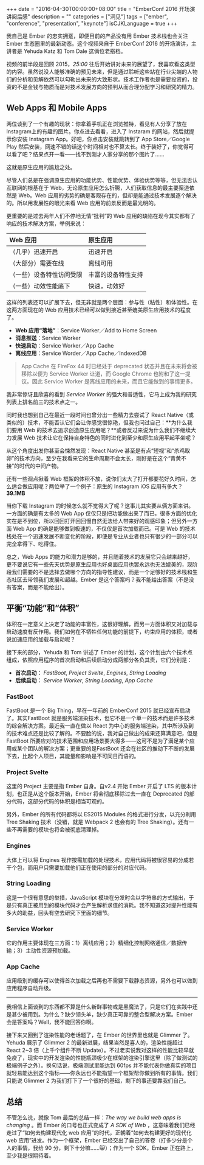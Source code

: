 +++
date = "2016-04-30T00:00:00+08:00"
title = "EmberConf 2016 开场演讲阅后感"
description = ""
categories = ["洞见"]
tags = ["ember", "conference", "presentation", "keynote"]
isCJKLanguage = true
+++

我自己是 Ember 的忠实拥趸，即便目前的产品没有用 Ember 技术栈也会关注 Ember 生态圈里的最新动态。这个视频来自于 EmberConf 2016 的开场演讲，主讲者是 Yehuda Katz 和 Tom Dale 这俩位老搭档。

视频的前半段是回顾 2015，_25:00_ 往后开始讲对未来的展望了，我喜欢看这类型的内容。虽然说没人能够准确的预见未来，但是通过聆听这些站在行业尖端的人物们的分析和见解依然可以勾勒出未来的大致形状。技术工作者也是需要投资的，投资的不是金钱与物质而是对技术发展方向的预判从而合理分配学习和研究的精力。

## Web Apps 和 Mobile Apps

两位谈到了一个有趣的现状：你拿着手机正在浏览推特，看见有人分享了放在 Instagram上的有趣的图片。你点进去看看，进入了 Instaram 的网站，然后就提示你安装 Instagram App。好吧，你点击安装就跳转到了 App Store／Google Play 然后安装，网速不错的话这个时间相对也不算太长。终于装好了，你觉得可以看了吧？结果点开一看——找不到刚才人家分享的那个图片了……

这就是原生应用的尴尬之处。

尽管人们总是在强调原生应用的功能优势、性能优势、体验优势等等，但无法否认互联网的根基在于 Web，无论原生应用怎么折腾，人们获取信息的最主要渠道依然是 Web。Web 应用的劣势的确是客观存在的，但却是能通过技术发展逐个解决的。所以用发展性的眼光来看 Web 应用的前景反而是最光明的。

更重要的是过去两年人们不停地无情“批判”的 Web 应用的缺陷在现今其实都有了响应的技术解决方案，举例来说：

| Web 应用                 | 原生应用           |
| :----------------------- | :----------------- |
| （几乎）迅速开启         | 迅速开启           |
| （大部分）需要在线       | 离线可用           |
| （一些）设备特性访问受限 | 丰富的设备特性支持 |
| （一些）动效性能底下     | 快速，动效好       |

这样的列表还可以扩展下去，但无非就是两个层面：参与性（粘性）和体验性。在这两方面现在的 Web 应用技术已经可以做到接近甚至媲美原生应用技术的程度了。

- **Web 应用“落地”**：Service Worker／Add to Home Screen
- **消息推送**：Service Worker
- **快速启动**：Service Worker／App Cache
- **离线应用**：Service Worder／App Cache／IndexedDB

> App Cache 在 FireFox 44 时已经处于 deprecated 状态并且在未来将会被移除以便为 Service Worker 让道，而 Google Chrome 也附和了这一提议。因此 Service Worker 是离线应用的未来，而且它能做到的事情更多。

我非常惊讶且欣喜的看到 _Service Worker_ 的强大和普适性，它马上成为我的研究列表上排名前三的技术点之一。

同时我也想到自己在最近一段时间也曾分出一些精力去尝试了 React Native（或类似的）技术，不能否认它们会让你感觉很惊艳，但我也问过自己：**为什么我们要用 Web 的技术去追求创造原生应用呢？**或者反过来说为什么我们不继续大力发展 Web 技术让它在保持自身特色的同时进化到至少和原生应用平起平坐呢？

从这个角度出发你甚至会悚然发现：React Native 甚至是有点“短视”和“杀鸡取卵”的技术方向，至少在我看来它的生命周期不会太长，刚好是在这个“青黄不接”的时代的中间产物。

还有一些观点揪着 Web 框架的体积不放，说你们太大了打开都要花好久时间，怎么适合做应用呢？两位举了一个例子：原生的 Instagram iOS 应用有多大？**39.1MB** 

当你下载 Instagram 的时候怎么就不觉得大了呢？这事儿其实要从俩方面来讲。一方面的确是有太多的 Web App 仅仅只是把功能做出来了而已，很多方面的优化实在是不到位，所以回回打开回回慢自然无法给人带来好的观感印象；但另外一方面 Web App 的确是能够做到极速的，不仅仅是首次加载而已。可是 Web 的技术栈处在一个迅速发展不断变化的阶段，即便是专业从业者也只有很少的一部分可以完全拿得下、吃得住。

总之，Web Apps 的能力和潜力是够的，并且随着技术的发展它只会越来越好，更不要说它有一些先天优势是原生应用也好桌面应用也罢永远也无法媲美的，现阶段我们需要的不是选择去做哪个方向的指导性建议，而是一个足够好的技术栈和生态社区去带领我们发展和超越。Ember 是这个答案吗？我不能给出答案（不是没有答案，而是不能给出）。

## 平衡“功能”和“体积”

体积在一定意义上决定了功能的丰富性，这很好理解，而另一方面体积又对加载与启动速度有反作用。我们如何在不牺牲任何功能的前提下，约束应用的体积，或者说加速应用的加载与启动呢？

接下来的部分，Yehuda 和 Tom 讲述了 Ember 的计划，这个计划由六个技术点组成，依照应用程序的首次启动和后续启动分成两部分各负其责，它们分别是：

- **首次启动：** _FastBoot_, _Project Svelte_, _Engines_, _String Loading_
- **后续启动：** _Service Worker_, _String Loading_, _App Cache_

### FastBoot

FastBoot 是一个 Big Thing，早在一年前的 EmberConf 2015 就已经宣布启动了。其实FastBoot 就是服务端渲染技术，但它不是一个单一的技术而是许多技术的综合解决方案。最近我一直在做以 React 为中心的服务端渲染，其中所涉及到的技术难点还是比较了解的。不要脸的说，我对自己做出的成果还算满意吧，但是 FastBoot 所要应对的技术范围和应用场景要大得多——这可不是为了满足某个应用或某个团队的解决方案；更重要的是FastBoot 还会在社区的推动下不断的发展下去，比起个人项目，其能量和影响是不可同日而语的。

### Project Svelte

这里的 Project 主要是指 Ember 自身。自v2.4 开始 Ember 开启了 LTS 的版本计划，也正是从这个版本开始，Ember 将会彻底移除过去一直在 Deprecated 的部分代码，这部分代码的体积是相当可观的。

另外，Ember 的所有代码都将以 ES2015 Modules 的格式进行分发，以充分利用 Tree Shaking 技术（没错，就是 Webpack 2 也会有的 Tree Shaking）。还有一些不再需要的模块也将会被彻底清理掉。

### Engines

大体上可以将 Engines 视作按需加载的处理技术，应用代码将被很容易的分成若干个包，而用户只需要加载他们正在使用的部分的对应代码。

### String Loading

这是一个很有意思的举措，JavaScript 模块在分发时会以字符串的方式输出，于是只有真正被用到的模块代码才会产生解析求值的消耗。我不知道这对提升性能有多大的助益，回头有空去研究下里面的细节。

### Service Worker

它的作用主要体现在三方面：1）离线应用；2）精细化控制网络通信／数据传输；3）主动性资源预加载。

### App Cache

应用级别的缓存可以使得首次加载之后再也不需要下载静态资源，另外也可以做到应用程序自动升级。

---

我相信上面谈到的东西都不算是什么新鲜事物或是黑魔法了，只是它们在实践中还是甚少被用到。为什么？缺少领头羊，缺少真正可靠的整合型解决方案。Ember 会是答案吗？Well，我不能回答你啊。

接下来又回到了渲染性能的老话题了，在 Ember 的世界里也就是 Glimmer 了。Yehuda 展示了 Glimmer 2 的最新进展，结果当然是喜人的，渲染性能超过 React 2~3 倍（上千个组件不断 Update）。不过老实说我对这样的性能比较早就免疫了，现实中的开发渲染的性能瓶颈极少在框架的渲染引擎这里（除了做测试的极端例子之外）。换句话说，极端测试里能达到 60fps 并不能代表你做真实的项目就轻易能达到这个指标——你永远也不能指望一个框架帮你做到所有的事情。我们只能说 Glimmer 2 为我们打下了一个很好的基础，剩下的事还要靠我们自己。

## 总结

不管怎么说，就像 Tom 最后的总结一样：_The way we build web apps is changing_ 。而 Ember 的口号也正式变成了 _A SDK of Web_ ，这意味着我们已经走过了“如何去构建现代化 web 应用”的时代，正朝着“如何去构建更好的现代化 web 应用”进发。作为一个框架，Ember 已经交出了自己的答卷（打多少分是个人的事情，我给 90 分，剩下十分嘛……😸）；作为一个 SDK，Ember 正在路上，至少我是很期待着。
